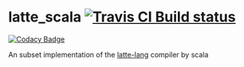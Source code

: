 # latte_scala <a href="https://travis-ci.org/JYInMyHeart/latte_scala"><img src="https://travis-ci.org/JYInMyHeart/latte_scala.svg?branch=master" alt="Travis CI Build status"></a>

[![Codacy Badge](https://api.codacy.com/project/badge/Grade/ba669cdb19f84ae8a99d6c154c1c35e4)](https://app.codacy.com/app/JYInMyHeart/latte_scala?utm_source=github.com&utm_medium=referral&utm_content=JYInMyHeart/latte_scala&utm_campaign=Badge_Grade_Dashboard)

An subset implementation of the [latte-lang](http://latte-lang.org/) compiler by scala



